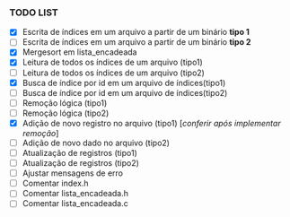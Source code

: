 ### TODO LIST

- [x] Escrita de índices em um arquivo a partir de um binário **tipo 1**  
- [ ] Escrita de índices em um arquivo a partir de um binário **tipo 2**  
- [x] Mergesort em lista_encadeada
- [x] Leitura de todos os índices de um arquivo (tipo1)
- [ ] Leitura de todos os índices de um arquivo (tipo2)
- [x] Busca de índice por id em um arquivo de índices(tipo1)
- [ ] Busca de índice por id em um arquivo de índices(tipo2)
- [ ] Remoção lógica (tipo1)
- [ ] Remoção lógica (tipo2)
- [x] Adição de novo registro no arquivo (tipo1) [_conferir após implementar remoção_]
- [ ] Adição de novo dado no arquivo (tipo2)
- [ ] Atualização de registros (tipo1)
- [ ] Atualização de registros (tipo2)
- [ ] Ajustar mensagens de erro
- [ ] Comentar index.h
- [ ] Comentar lista_encadeada.h
- [ ] Comentar lista_encadeada.c
